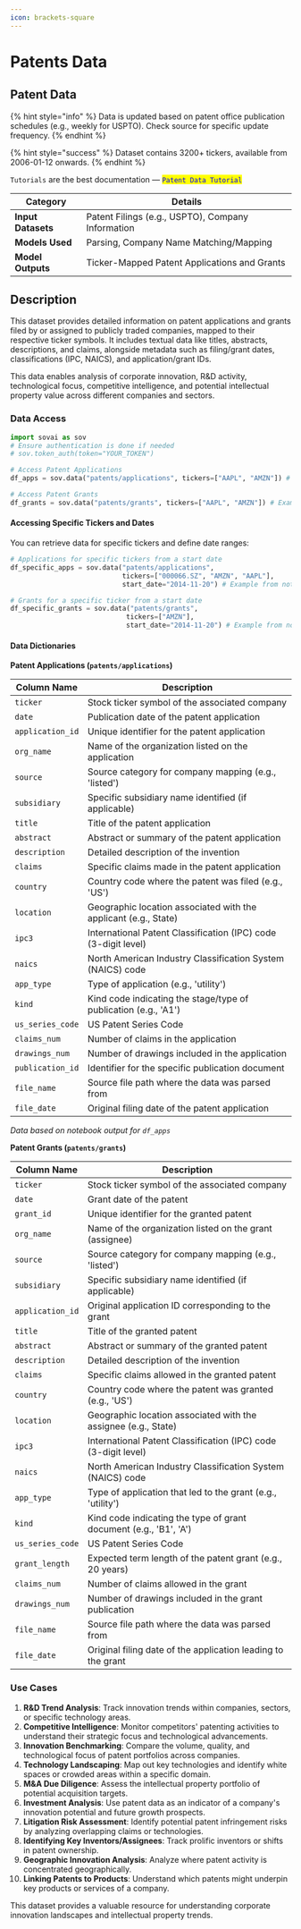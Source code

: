 ```yaml
---
icon: brackets-square
---
```


# Patents Data

## Patent Data

{% hint style="info" %}
Data is updated based on patent office publication schedules (e.g., weekly for USPTO). Check source for specific update frequency.
{% endhint %}

{% hint style="success" %}
Dataset contains 3200+ tickers, available from 2006-01-12 onwards.
{% endhint %}

`Tutorials` are the best documentation — <mark style="color:blue;">`Patent Data Tutorial`</mark>&#x20;



<table data-column-title-hidden data-view="cards"><thead><tr><th>Category</th><th>Details</th></tr></thead><tbody><tr><td><strong>Input Datasets</strong></td><td>Patent Filings (e.g., USPTO), Company Information</td></tr><tr><td><strong>Models Used</strong></td><td>Parsing, Company Name Matching/Mapping</td></tr><tr><td><strong>Model Outputs</strong></td><td>Ticker-Mapped Patent Applications and Grants</td></tr></tbody></table>

## Description

This dataset provides detailed information on patent applications and grants filed by or assigned to publicly traded companies, mapped to their respective ticker symbols. It includes textual data like titles, abstracts, descriptions, and claims, alongside metadata such as filing/grant dates, classifications (IPC, NAICS), and application/grant IDs.

This data enables analysis of corporate innovation, R\&D activity, technological focus, competitive intelligence, and potential intellectual property value across different companies and sectors.

### Data Access

```python
import sovai as sov
# Ensure authentication is done if needed
# sov.token_auth(token="YOUR_TOKEN")

# Access Patent Applications
df_apps = sov.data("patents/applications", tickers=["AAPL", "AMZN"]) # Example tickers

# Access Patent Grants
df_grants = sov.data("patents/grants", tickers=["AAPL", "AMZN"]) # Example tickers
```

#### Accessing Specific Tickers and Dates

You can retrieve data for specific tickers and define date ranges:

```python
# Applications for specific tickers from a start date
df_specific_apps = sov.data("patents/applications",
                            tickers=["000066.SZ", "AMZN", "AAPL"],
                            start_date="2014-11-20") # Example from notebook

# Grants for a specific ticker from a start date
df_specific_grants = sov.data("patents/grants",
                             tickers=["AMZN"],
                             start_date="2014-11-20") # Example from notebook
```

#### Data Dictionaries

**Patent Applications (`patents/applications`)**

| Column Name      | Description                                                     |
| ---------------- | --------------------------------------------------------------- |
| `ticker`         | Stock ticker symbol of the associated company                   |
| `date`           | Publication date of the patent application                      |
| `application_id` | Unique identifier for the patent application                    |
| `org_name`       | Name of the organization listed on the application              |
| `source`         | Source category for company mapping (e.g., 'listed')            |
| `subsidiary`     | Specific subsidiary name identified (if applicable)             |
| `title`          | Title of the patent application                                 |
| `abstract`       | Abstract or summary of the patent application                   |
| `description`    | Detailed description of the invention                           |
| `claims`         | Specific claims made in the patent application                  |
| `country`        | Country code where the patent was filed (e.g., 'US')            |
| `location`       | Geographic location associated with the applicant (e.g., State) |
| `ipc3`           | International Patent Classification (IPC) code (3-digit level)  |
| `naics`          | North American Industry Classification System (NAICS) code      |
| `app_type`       | Type of application (e.g., 'utility')                           |
| `kind`           | Kind code indicating the stage/type of publication (e.g., 'A1') |
| `us_series_code` | US Patent Series Code                                           |
| `claims_num`     | Number of claims in the application                             |
| `drawings_num`   | Number of drawings included in the application                  |
| `publication_id` | Identifier for the specific publication document                |
| `file_name`      | Source file path where the data was parsed from                 |
| `file_date`      | Original filing date of the patent application                  |

_Data based on notebook output for `df_apps`_

**Patent Grants (`patents/grants`)**

| Column Name      | Description                                                       |
| ---------------- | ----------------------------------------------------------------- |
| `ticker`         | Stock ticker symbol of the associated company                     |
| `date`           | Grant date of the patent                                          |
| `grant_id`       | Unique identifier for the granted patent                          |
| `org_name`       | Name of the organization listed on the grant (assignee)           |
| `source`         | Source category for company mapping (e.g., 'listed')              |
| `subsidiary`     | Specific subsidiary name identified (if applicable)               |
| `application_id` | Original application ID corresponding to the grant                |
| `title`          | Title of the granted patent                                       |
| `abstract`       | Abstract or summary of the granted patent                         |
| `description`    | Detailed description of the invention                             |
| `claims`         | Specific claims allowed in the granted patent                     |
| `country`        | Country code where the patent was granted (e.g., 'US')            |
| `location`       | Geographic location associated with the assignee (e.g., State)    |
| `ipc3`           | International Patent Classification (IPC) code (3-digit level)    |
| `naics`          | North American Industry Classification System (NAICS) code        |
| `app_type`       | Type of application that led to the grant (e.g., 'utility')       |
| `kind`           | Kind code indicating the type of grant document (e.g., 'B1', 'A') |
| `us_series_code` | US Patent Series Code                                             |
| `grant_length`   | Expected term length of the patent grant (e.g., 20 years)         |
| `claims_num`     | Number of claims allowed in the grant                             |
| `drawings_num`   | Number of drawings included in the grant publication              |
| `file_name`      | Source file path where the data was parsed from                   |
| `file_date`      | Original filing date of the application leading to the grant      |

### Use Cases

1. **R\&D Trend Analysis**: Track innovation trends within companies, sectors, or specific technology areas.
2. **Competitive Intelligence**: Monitor competitors' patenting activities to understand their strategic focus and technological advancements.
3. **Innovation Benchmarking**: Compare the volume, quality, and technological focus of patent portfolios across companies.
4. **Technology Landscaping**: Map out key technologies and identify white spaces or crowded areas within a specific domain.
5. **M\&A Due Diligence**: Assess the intellectual property portfolio of potential acquisition targets.
6. **Investment Analysis**: Use patent data as an indicator of a company's innovation potential and future growth prospects.
7. **Litigation Risk Assessment**: Identify potential patent infringement risks by analyzing overlapping claims or technologies.
8. **Identifying Key Inventors/Assignees**: Track prolific inventors or shifts in patent ownership.
9. **Geographic Innovation Analysis**: Analyze where patent activity is concentrated geographically.
10. **Linking Patents to Products**: Understand which patents might underpin key products or services of a company.

This dataset provides a valuable resource for understanding corporate innovation landscapes and intellectual property trends.

